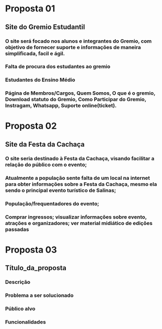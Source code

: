 # Proposta 01

## Site do Gremio Estudantil

### O site será focado nos alunos e integrantes do Gremio, com objetivo de fornecer suporte e informações de maneira simplificada, facil e ágil.

### Falta de procura dos estudantes ao gremio

### Estudantes do Ensino Médio

### Página de Membros/Cargos, Quem Somos, O que é o gremio, Download statuto do Gremio, Como Participar do Gremio, Instragam, Whatsapp, Suporte online(ticket).

# Proposta 02

## Site da Festa da Cachaça

### O site seria destinado à Festa da Cachaça, visando facilitar a relação do público com o evento;

### Atualmente a população sente falta de um local na internet para obter informações sobre a Festa da Cachaça, mesmo ela sendo o principal evento turístico de Salinas;

### População/frequentadores do evento;

### Comprar ingressos; visualizar informações sobre evento, atrações e organizadores; ver material midiático de edições passadas

# Proposta 03

## Título_da_proposta

### Descrição

### Problema a ser solucionado

### Público alvo

### Funcionalidades